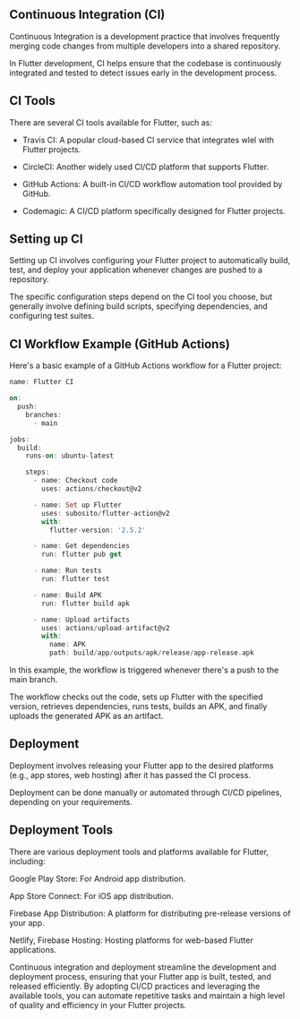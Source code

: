 ## Continuous Integration (CI)

Continuous Integration is a development practice that involves frequently merging code changes from multiple developers into a shared repository.

In Flutter development, CI helps ensure that the codebase is continuously integrated and tested to detect issues early in the development process.

## CI Tools

There are several CI tools available for Flutter, such as:

- Travis CI: A popular cloud-based CI service that integrates wlel with Flutter projects.

- CircleCI: Another widely used CI/CD platform that supports Flutter.

- GitHub Actions: A built-in CI/CD workflow automation tool provided by GitHub.

- Codemagic: A CI/CD platform specifically designed for Flutter projects.

## Setting up CI

Setting up CI involves configuring your Flutter project to automatically build, test, and deploy your application whenever changes are pushed to a repository.

The specific configuration steps depend on the CI tool you choose, but generally involve defining build scripts, specifying dependencies, and configuring test suites.

## CI Workflow Example (GitHub Actions)

Here's a basic example of a GitHub Actions workflow for a Flutter project:

```dart
name: Flutter CI

on:
  push:
    branches:
      - main

jobs:
  build:
    runs-on: ubuntu-latest

    steps:
      - name: Checkout code
        uses: actions/checkout@v2

      - name: Set up Flutter
        uses: subosito/flutter-action@v2
        with:
          flutter-version: '2.5.2'

      - name: Get dependencies
        run: flutter pub get

      - name: Run tests
        run: flutter test

      - name: Build APK
        run: flutter build apk

      - name: Upload artifacts
        uses: actions/upload-artifact@v2
        with:
          name: APK
          path: build/app/outputs/apk/release/app-release.apk

```

In this example, the workflow is triggered whenever there's a push to the main branch.

The workflow checks out the code, sets up Flutter with the specified version, retrieves dependencies, runs tests, builds an APK, and finally uploads the generated APK as an artifact.

## Deployment

Deployment involves releasing your Flutter app to the desired platforms (e.g., app stores, web hosting) after it has passed the CI process.

Deployment can be done manually or automated through CI/CD pipelines, depending on your requirements.

## Deployment Tools

There are various deployment tools and platforms available for Flutter, including:

Google Play Store: For Android app distribution.

App Store Connect: For iOS app distribution.

Firebase App Distribution: A platform for distributing pre-release versions of your app.

Netlify, Firebase Hosting: Hosting platforms for web-based Flutter applications.

Continuous integration and deployment streamline the development and deployment process, ensuring that your Flutter app is built, tested, and released efficiently. By adopting CI/CD practices and leveraging the available tools, you can automate repetitive tasks and maintain a high level of quality and efficiency in your Flutter projects.